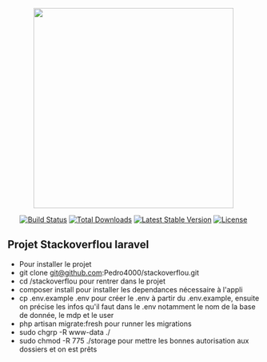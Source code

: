 <p align="center"><a href="https://laravel.com" target="_blank"><img src="https://raw.githubusercontent.com/laravel/art/master/logo-lockup/5%20SVG/2%20CMYK/1%20Full%20Color/laravel-logolockup-cmyk-red.svg" width="400"></a></p>

<p align="center">
<a href="https://travis-ci.org/laravel/framework"><img src="https://travis-ci.org/laravel/framework.svg" alt="Build Status"></a>
<a href="https://packagist.org/packages/laravel/framework"><img src="https://img.shields.io/packagist/dt/laravel/framework" alt="Total Downloads"></a>
<a href="https://packagist.org/packages/laravel/framework"><img src="https://img.shields.io/packagist/v/laravel/framework" alt="Latest Stable Version"></a>
<a href="https://packagist.org/packages/laravel/framework"><img src="https://img.shields.io/packagist/l/laravel/framework" alt="License"></a>
</p>

## Projet Stackoverflou laravel

- Pour installer le projet 
- git clone git@github.com:Pedro4000/stackoverflou.git
- cd /stackoverflou 
pour rentrer dans le projet
- composer install 
pour installer les dependances nécessaire à l'appli
- cp .env.example .env
pour créer le .env à partir du .env.example, ensuite on précise les infos qu'il faut dans le .env notamment le nom de la base de donnée, le mdp et le user
- php artisan migrate:fresh
pour runner les migrations
- sudo chgrp -R www-data ./
- sudo chmod -R 775 ./storage
pour mettre les bonnes autorisation aux dossiers et on est prêts